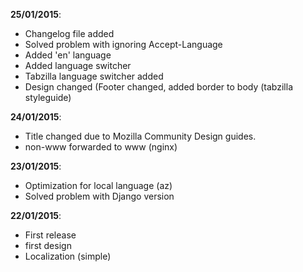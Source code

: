 **25/01/2015**:

* Changelog file added
* Solved problem with ignoring Accept-Language
* Added 'en' language
* Added language switcher
* Tabzilla language switcher added
* Design changed (Footer changed, added border to body (tabzilla styleguide)

**24/01/2015**:

* Title changed due to Mozilla Community Design guides.
* non-www forwarded to www (nginx)


**23/01/2015**:

* Optimization for local language (az)
* Solved problem with Django version

**22/01/2015**:

* First release
* first design
* Localization (simple)